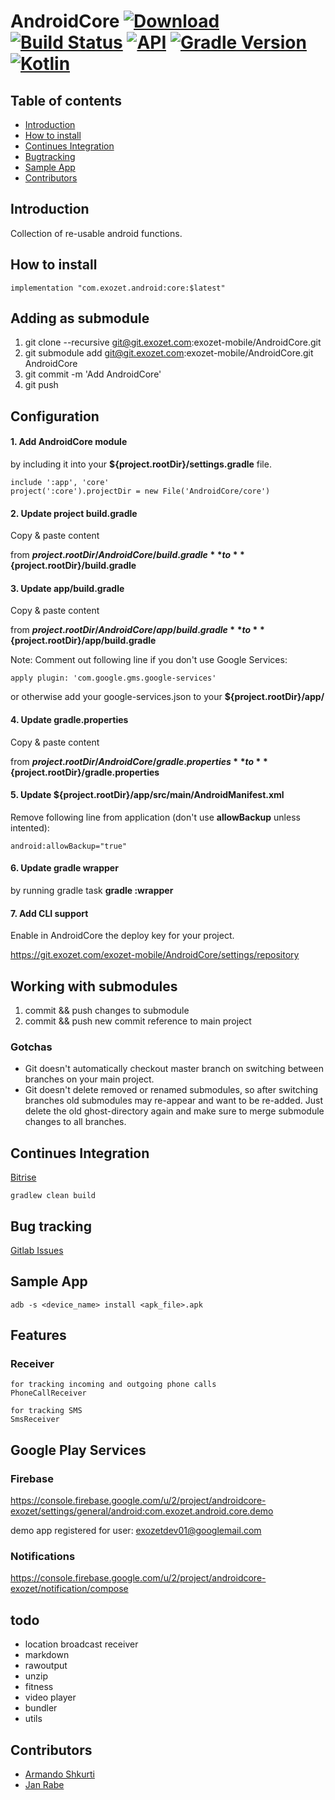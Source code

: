 # AndroidCore [ ![Download](https://api.bintray.com/packages/exozetag/maven/AndroidCore/images/download.svg) ](https://bintray.com/exozetag/maven/AndroidCore/_latestVersion) [![Build Status](https://www.bitrise.io/app/e1099372511a9a9d/status.svg?token=TucfQB9b6iAGlA8faY4F0w&branch=master)](https://www.bitrise.io/app/e1099372511a9a9d) [![API](https://img.shields.io/badge/API-15%2B-brightgreen.svg?style=flat)](https://android-arsenal.com/api?level=15) [![Gradle Version](https://img.shields.io/badge/gradle-4.6-green.svg)](https://docs.gradle.org/current/release-notes) [![Kotlin](https://img.shields.io/badge/kotlin-1.2.31-green.svg)](https://kotlinlang.org/)
## Table of contents
* [Introduction](#introduction)
* [How to install](#how-to-install)
* [Continues Integration](#continues-integration)
* [Bugtracking](#bugtracking)
* [Sample App](#Sample-App)
* [Contributors](#Contributors)

## Introduction

Collection of re-usable android functions.

## How to install

    implementation "com.exozet.android:core:$latest"

## Adding as submodule

1. git clone --recursive git@git.exozet.com:exozet-mobile/AndroidCore.git
2. git submodule add git@git.exozet.com:exozet-mobile/AndroidCore.git AndroidCore
3. git commit -m 'Add AndroidCore'
4. git push

## Configuration


#### 1. Add AndroidCore module

by including it into your **${project.rootDir}/settings.gradle** file.

    include ':app', 'core'
    project(':core').projectDir = new File('AndroidCore/core')

#### 2. Update project build.gradle

Copy & paste content 

from **${project.rootDir}/AndroidCore/build.gradle** to **${project.rootDir}/build.gradle**

#### 3. Update app/build.gradle

Copy & paste content 

from **${project.rootDir}/AndroidCore/app/build.gradle** to **${project.rootDir}/app/build.gradle**

Note: Comment out following line if you don't use Google Services:

    apply plugin: 'com.google.gms.google-services'

or otherwise add your google-services.json to your **${project.rootDir}/app/**

#### 4. Update gradle.properties

Copy & paste content  

from **${project.rootDir}/AndroidCore/gradle.properties** to **${project.rootDir}/gradle.properties**

#### 5. Update **${project.rootDir}/app/src/main/AndroidManifest.xml**

Remove following line from application (don't use **allowBackup** unless intented):

    android:allowBackup="true"

#### 6. Update gradle wrapper

by running gradle task **gradle :wrapper**

#### 7. Add CLI support

Enable in AndroidCore the deploy key for your project.

https://git.exozet.com/exozet-mobile/AndroidCore/settings/repository


## Working with submodules

1. commit && push changes to submodule
2. commit && push new commit reference to main project

### Gotchas

- Git doesn't automatically checkout master branch on switching between branches on your main project.
- Git doesn't delete removed or renamed submodules, so after switching branches old submodules may re-appear and want to be re-added. Just delete the old ghost-directory again and make sure to merge submodule changes to all branches.

## Continues Integration

[Bitrise](https://www.bitrise.io/app/e1099372511a9a9d#/builds)

    gradlew clean build

## Bug tracking

[Gitlab Issues](https://git.exozet.com/exozet-mobile/AndroidCore/issues)

## Sample App

    adb -s <device_name> install <apk_file>.apk

## Features

### Receiver

    for tracking incoming and outgoing phone calls
    PhoneCallReceiver

    for tracking SMS
    SmsReceiver


## Google Play Services

### Firebase

https://console.firebase.google.com/u/2/project/androidcore-exozet/settings/general/android:com.exozet.android.core.demo

demo app registered for
user: exozetdev01@googlemail.com

### Notifications

https://console.firebase.google.com/u/2/project/androidcore-exozet/notification/compose

## todo

- location broadcast receiver
- markdown
- rawoutput
- unzip
- fitness
- video player
- bundler
- utils

## Contributors

* [Armando Shkurti](mailto:armando.shkurti@exozet.com)
* [Jan Rabe](mailto:jan.rabe@exozet.com)
